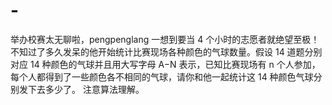 # -
举办校赛太无聊啦，pengpenglang 一想到要当 4 个小时的志愿者就绝望至极！不知过了多久发呆的他开始统计比赛现场各种颜色的气球数量。假设 14 道题分别对应 14 种颜色的气球并且用大写字母 A−N 表示，已知比赛现场有 n 个人参加，每个人都得到了一些颜色各不相同的气球，请你和他一起统计这 14 种颜色气球分别发下去多少了。
注意算法理解。
